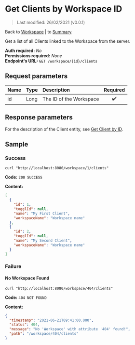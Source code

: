 # Get Clients by Workspace ID

> Last modified: 26/02/2021 (v0.0.1)

Back to [Workspace](../Workspace.md) | to [Summary](../../README.md)

Get a list of all Clients linked to the Workspace from the server.

**Auth required:** _No_  
**Permissions required:** _None_  
**Endpoint's URL:** `GET /workspace/{id}/clients`

## Request parameters

| Name | Type | Description | Required |
|:--|:--|:--|:--:|
| id | Long | The ID of the Workspace | ✔️ |

## Response parameters

For the description of the Client entity, see [Get Client by ID](../Client/Get-Client-by-ID.md).

## Sample

### Success

```shell
curl "http://localhost:8080/workspace/1/clients"
```

**Code:** `200 SUCCESS`

**Content:**

```json
[
  {
    "id": 1,
    "togglId": null,
    "name": "My First Client",
    "workspaceName": "Workspace name"
  },
  {
    "id": 2,
    "togglId": null,
    "name": "My Second Client",
    "workspaceName": "Workspace name"
  }
]
```

### Failure

#### No Workspace Found

```shell
curl "http://localhost:8080/workspace/404/clients"
```

**Code:** `404 NOT FOUND`

**Content:**

```json
{
  "timestamp": "2021-06-21T09:41:00.000",
  "status": 404,
  "message": "No 'Workspace' with attribute '404' found!",
  "path": "/workspace/404/clients"
}
```